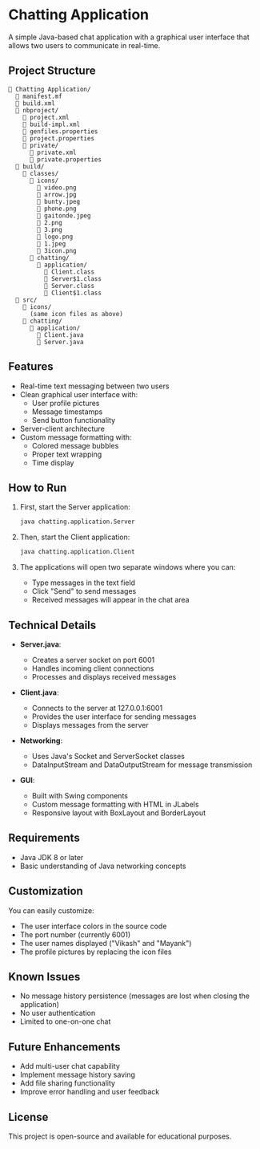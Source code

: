 # Chatting Application

A simple Java-based chat application with a graphical user interface that allows two users to communicate in real-time.

## Project Structure

```
📂 Chatting Application/
  📄 manifest.mf
  📄 build.xml
  📂 nbproject/
    📄 project.xml
    📄 build-impl.xml
    📄 genfiles.properties
    📄 project.properties
    📂 private/
      📄 private.xml
      📄 private.properties
  📂 build/
    📂 classes/
      📂 icons/
        📄 video.png
        📄 arrow.jpg
        📄 bunty.jpeg
        📄 phone.png
        📄 gaitonde.jpeg
        📄 2.png
        📄 3.png
        📄 logo.png
        📄 1.jpeg
        📄 3icon.png
      📂 chatting/
        📂 application/
          📄 Client.class
          📄 Server$1.class
          📄 Server.class
          📄 Client$1.class
  📂 src/
    📂 icons/
      (same icon files as above)
    📂 chatting/
      📂 application/
        📄 Client.java
        📄 Server.java
```

## Features

- Real-time text messaging between two users
- Clean graphical user interface with:
  - User profile pictures
  - Message timestamps
  - Send button functionality
- Server-client architecture
- Custom message formatting with:
  - Colored message bubbles
  - Proper text wrapping
  - Time display

## How to Run

1. First, start the Server application:
   ```bash
   java chatting.application.Server
   ```

2. Then, start the Client application:
   ```bash
   java chatting.application.Client
   ```

3. The applications will open two separate windows where you can:
   - Type messages in the text field
   - Click "Send" to send messages
   - Received messages will appear in the chat area

## Technical Details

- **Server.java**: 
  - Creates a server socket on port 6001
  - Handles incoming client connections
  - Processes and displays received messages

- **Client.java**:
  - Connects to the server at 127.0.0.1:6001
  - Provides the user interface for sending messages
  - Displays messages from the server

- **Networking**:
  - Uses Java's Socket and ServerSocket classes
  - DataInputStream and DataOutputStream for message transmission

- **GUI**:
  - Built with Swing components
  - Custom message formatting with HTML in JLabels
  - Responsive layout with BoxLayout and BorderLayout

## Requirements

- Java JDK 8 or later
- Basic understanding of Java networking concepts

## Customization

You can easily customize:
- The user interface colors in the source code
- The port number (currently 6001)
- The user names displayed ("Vikash" and "Mayank")
- The profile pictures by replacing the icon files

## Known Issues

- No message history persistence (messages are lost when closing the application)
- No user authentication
- Limited to one-on-one chat

## Future Enhancements

- Add multi-user chat capability
- Implement message history saving
- Add file sharing functionality
- Improve error handling and user feedback

## License


This project is open-source and available for educational purposes.
